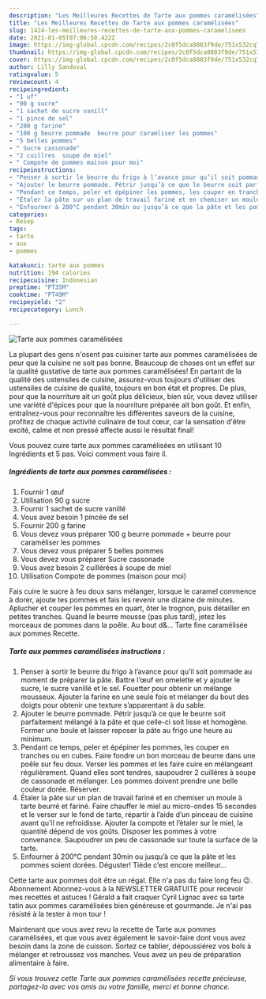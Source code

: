 ```yaml
---
description: "Les Meilleures Recettes de Tarte aux pommes caramélisées"
title: "Les Meilleures Recettes de Tarte aux pommes caramélisées"
slug: 1424-les-meilleures-recettes-de-tarte-aux-pommes-caramelisees
date: 2021-01-05T07:06:50.422Z
image: https://img-global.cpcdn.com/recipes/2c0f5dca8883f9de/751x532cq70/tarte-aux-pommes-caramelisees-photo-principale-de-la-recette.jpg
thumbnail: https://img-global.cpcdn.com/recipes/2c0f5dca8883f9de/751x532cq70/tarte-aux-pommes-caramelisees-photo-principale-de-la-recette.jpg
cover: https://img-global.cpcdn.com/recipes/2c0f5dca8883f9de/751x532cq70/tarte-aux-pommes-caramelisees-photo-principale-de-la-recette.jpg
author: Lilly Sandoval
ratingvalue: 5
reviewcount: 4
recipeingredient:
- "1 uf"
- "90 g sucre"
- "1 sachet de sucre vanill"
- "1 pince de sel"
- "200 g farine"
- "100 g beurre pommade  beurre pour caramliser les pommes"
- "5 belles pommes"
- " Sucre cassonade"
- "2 cuillres  soupe de miel"
- " Compote de pommes maison pour moi"
recipeinstructions:
- "Penser à sortir le beurre du frigo à l’avance pour qu’il soit pommade au moment de préparer la pâte. Battre l’œuf en omelette et y ajouter le sucre, le sucre vanillé et le sel. Fouetter pour obtenir un mélange mousseux. Ajouter la farine en une seule fois et mélanger du bout des doigts pour obtenir une texture s’apparentant à du sable."
- "Ajouter le beurre pommade. Pétrir jusqu’à ce que le beurre soit parfaitement mélangé à la pâte et que celle-ci soit lisse et homogène. Former une boule et laisser reposer la pâte au frigo une heure au minimum."
- "Pendant ce temps, peler et épépiner les pommes, les couper en tranches ou en cubes. Faire fondre un bon morceau de beurre dans une poêle sur feu doux. Verser les pommes et les faire cuire en mélangeant régulièrement. Quand elles sont tendres, saupoudrer 2 cuillères à soupe de cassonade et mélanger. Les pommes doivent prendre une belle couleur dorée. Réserver."
- "Étaler la pâte sur un plan de travail fariné et en chemiser un moule à tarte beurré et fariné. Faire chauffer le miel au micro-ondes 15 secondes et le verser sur le fond de tarte, répartir à l’aide d’un pinceau de cuisine avant qu’il ne refroidisse. Ajouter la compote et l’étaler sur le miel, la quantité dépend de vos goûts. Disposer les pommes à votre convenance. Saupoudrer un peu de cassonade sur toute la surface de la tarte."
- "Enfourner à 200°C pendant 30min ou jusqu’à ce que la pâte et les pommes soient dorées. Déguster! Tiède c’est encore meilleur..."
categories:
- Resep
tags:
- tarte
- aux
- pommes

katakunci: tarte aux pommes 
nutrition: 194 calories
recipecuisine: Indonesian
preptime: "PT35M"
cooktime: "PT49M"
recipeyield: "2"
recipecategory: Lunch

---
```



![Tarte aux pommes caramélisées](https://img-global.cpcdn.com/recipes/2c0f5dca8883f9de/751x532cq70/tarte-aux-pommes-caramelisees-photo-principale-de-la-recette.jpg)

La plupart des gens n'osent pas cuisiner tarte aux pommes caramélisées de peur que la cuisine ne soit pas bonne. Beaucoup de choses ont un effet sur la qualité gustative de tarte aux pommes caramélisées! En partant de la qualité des ustensiles de cuisine, assurez-vous toujours d'utiliser des ustensiles de cuisine de qualité, toujours en bon état et propres. De plus, pour que la nourriture ait un goût plus délicieux, bien sûr, vous devez utiliser une variété d'épices pour que la nourriture préparée ait bon goût. Et enfin, entraînez-vous pour reconnaître les différentes saveurs de la cuisine, profitez de chaque activité culinaire de tout cœur, car la sensation d'être excité, calme et non pressé affecte aussi le résultat final!

<!--inarticleads1-->

Vous pouvez cuire tarte aux pommes caramélisées en utilisant 10 Ingrédients et 5 pas. Voici comment vous faire il.

##### Ingrédients de tarte aux pommes caramélisées :

1. Fournir 1 œuf
1. Utilisation 90 g sucre
1. Fournir 1 sachet de sucre vanillé
1. Vous avez besoin 1 pincée de sel
1. Fournir 200 g farine
1. Vous devez vous préparer 100 g beurre pommade + beurre pour caraméliser les pommes
1. Vous devez vous préparer 5 belles pommes
1. Vous devez vous préparer  Sucre cassonade
1. Vous avez besoin 2 cuillérées à soupe de miel
1. Utilisation  Compote de pommes (maison pour moi)


Fais cuire le sucre à feu doux sans mélanger, lorsque le caramel commence à dorer, ajoute tes pommes et fais les revenir une dizaine de minutes. Aplucher et couper les pommes en quart, ôter le trognon, puis détailler en petites tranches. Quand le beurre mousse (pas plus tard), jetez les morceaux de pommes dans la poêle. Au bout d&amp;… Tarte fine caramélisée aux pommes Recette. 

<!--inarticleads2-->

##### Tarte aux pommes caramélisées instructions :

1. Penser à sortir le beurre du frigo à l’avance pour qu’il soit pommade au moment de préparer la pâte. Battre l’œuf en omelette et y ajouter le sucre, le sucre vanillé et le sel. Fouetter pour obtenir un mélange mousseux. Ajouter la farine en une seule fois et mélanger du bout des doigts pour obtenir une texture s’apparentant à du sable.
1. Ajouter le beurre pommade. Pétrir jusqu’à ce que le beurre soit parfaitement mélangé à la pâte et que celle-ci soit lisse et homogène. Former une boule et laisser reposer la pâte au frigo une heure au minimum.
1. Pendant ce temps, peler et épépiner les pommes, les couper en tranches ou en cubes. Faire fondre un bon morceau de beurre dans une poêle sur feu doux. Verser les pommes et les faire cuire en mélangeant régulièrement. Quand elles sont tendres, saupoudrer 2 cuillères à soupe de cassonade et mélanger. Les pommes doivent prendre une belle couleur dorée. Réserver.
1. Étaler la pâte sur un plan de travail fariné et en chemiser un moule à tarte beurré et fariné. Faire chauffer le miel au micro-ondes 15 secondes et le verser sur le fond de tarte, répartir à l’aide d’un pinceau de cuisine avant qu’il ne refroidisse. Ajouter la compote et l’étaler sur le miel, la quantité dépend de vos goûts. Disposer les pommes à votre convenance. Saupoudrer un peu de cassonade sur toute la surface de la tarte.
1. Enfourner à 200°C pendant 30min ou jusqu’à ce que la pâte et les pommes soient dorées. Déguster! Tiède c’est encore meilleur...


Cette tarte aux pommes doit être un régal. Elle n&#39;a pas du faire long feu 😉. Abonnement Abonnez-vous à la NEWSLETTER GRATUITE pour recevoir mes recettes et astuces ! Gérald a fait craquer Cyril Lignac avec sa tarte tatin aux pommes caramélisées bien généreuse et gourmande. Je n&#39;ai pas résisté à la tester à mon tour ! 

<!--inarticleads1-->

<p>
Maintenant que vous avez revu la recette de Tarte aux pommes caramélisées, et que vous avez également le savoir-faire dont vous avez besoin dans la zone de cuisson. Sortez ce tablier, dépoussiérez vos bols à mélanger et retroussez vos manches. Vous avez un peu de préparation alimentaire à faire.
</p>

<p>
<i>Si vous trouvez cette Tarte aux pommes caramélisées recette précieuse, partagez-la avec vos amis ou votre famille, merci et bonne chance.</i>
</p>
